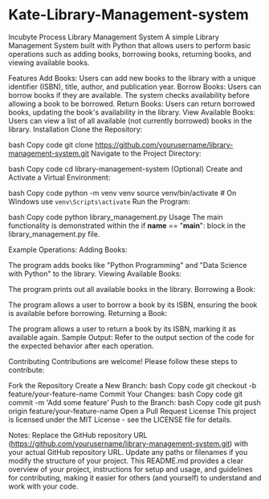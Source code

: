 # Kate-Library-Management-system
Incubyte Process
Library Management System
A simple Library Management System built with Python that allows users to perform basic operations such as adding books, borrowing books, returning books, and viewing available books.

Features
Add Books: Users can add new books to the library with a unique identifier (ISBN), title, author, and publication year.
Borrow Books: Users can borrow books if they are available. The system checks availability before allowing a book to be borrowed.
Return Books: Users can return borrowed books, updating the book's availability in the library.
View Available Books: Users can view a list of all available (not currently borrowed) books in the library.
Installation
Clone the Repository:

bash
Copy code
git clone https://github.com/yourusername/library-management-system.git
Navigate to the Project Directory:

bash
Copy code
cd library-management-system
(Optional) Create and Activate a Virtual Environment:

bash
Copy code
python -m venv venv
source venv/bin/activate  # On Windows use `venv\Scripts\activate`
Run the Program:

bash
Copy code
python library_management.py
Usage
The main functionality is demonstrated within the if __name__ == "__main__": block in the library_management.py file.

Example Operations:
Adding Books:

The program adds books like "Python Programming" and "Data Science with Python" to the library.
Viewing Available Books:

The program prints out all available books in the library.
Borrowing a Book:

The program allows a user to borrow a book by its ISBN, ensuring the book is available before borrowing.
Returning a Book:

The program allows a user to return a book by its ISBN, marking it as available again.
Sample Output:
Refer to the output section of the code for the expected behavior after each operation.

Contributing
Contributions are welcome! Please follow these steps to contribute:

Fork the Repository
Create a New Branch:
bash
Copy code
git checkout -b feature/your-feature-name
Commit Your Changes:
bash
Copy code
git commit -m 'Add some feature'
Push to the Branch:
bash
Copy code
git push origin feature/your-feature-name
Open a Pull Request
License
This project is licensed under the MIT License - see the LICENSE file for details.

Notes:
Replace the GitHub repository URL (https://github.com/yourusername/library-management-system.git) with your actual GitHub repository URL.
Update any paths or filenames if you modify the structure of your project.
This README.md provides a clear overview of your project, instructions for setup and usage, and guidelines for contributing, making it easier for others (and yourself) to understand and work with your code.
